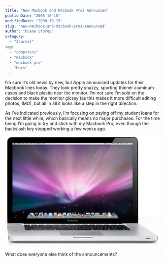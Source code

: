 ```yaml
---
title: "New Macbook and Macbook Pros Announced"
publishDate: "2008-10-15"
modifiedDate: "2008-10-15"
slug: "new-macbook-and-macbook-pros-announced"
author: "Duane Storey"
category:
  - "Journal"
tag:
  - "computers"
  - "macbook"
  - "macbook-pro"
  - "Macs"
---
```


I’m sure it’s old news by new, but Apple announced updates for their Macbook lines today. They look pretty snazzy, sporting thinner aluminum cases and black plastic near the monitor. I’m not sure I’m sold on the decision to make the monitor glossy (as this makes it more difficult editing photos, IMO), but all in all it looks like a step in the right direction.

As I’ve indicated previously, I’m focusing on paying off my student loans for the next little while, which basically means no major purchases. For the time being I’m going to try and stick with my Macbook Pro, even though the backslash key stopped working a few weeks ago.

![MacBook Pro](_images/new-macbook-and-macbook-pros-announced-1.png)

What does everyone else think of the announcements?